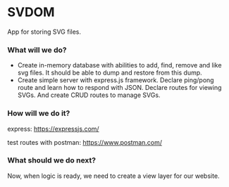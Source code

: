 # SVDOM

App for storing SVG files.

### What will we do?

- Create in-memory database with abilities to add, find, remove and like svg files. It should be able to dump and restore from this dump.
- Create simple server with express.js framework. Declare ping/pong route and learn how to respond with JSON. Declare routes for viewing SVGs. And create CRUD routes to manage SVGs.

### How will we do it?

express:
https://expressjs.com/

test routes with postman:
https://www.postman.com/

### What should we do next?

Now, when logic is ready, we need to create a view layer for our website.
